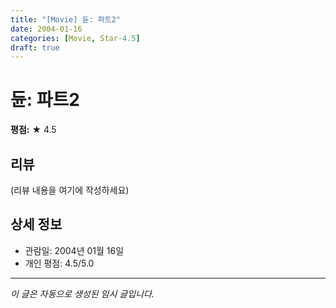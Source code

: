```yaml
---
title: "[Movie] 듄: 파트2"
date: 2004-01-16
categories: [Movie, Star-4.5]
draft: true
---
```


# 듄: 파트2

**평점:** ★ 4.5

## 리뷰

(리뷰 내용을 여기에 작성하세요)

## 상세 정보

- 관람일: 2004년 01월 16일
- 개인 평점: 4.5/5.0

---

*이 글은 자동으로 생성된 임시 글입니다.*
